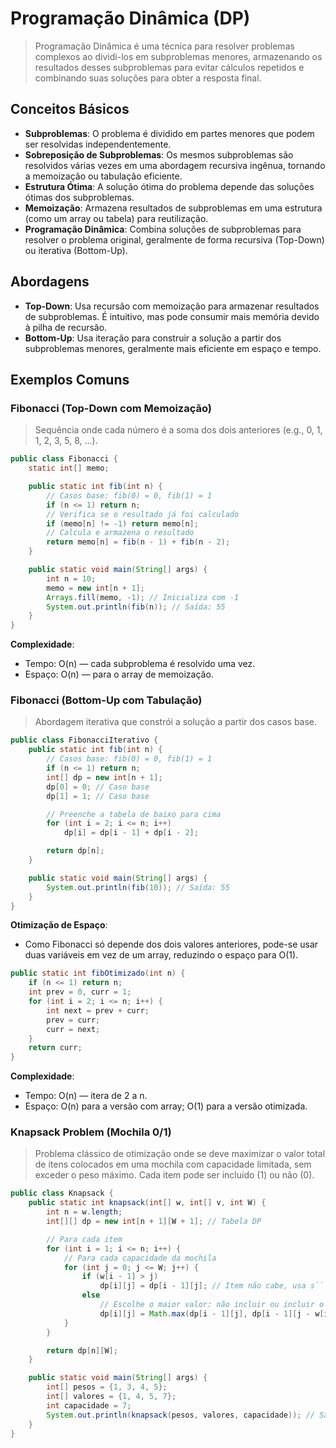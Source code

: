 # Programação Dinâmica (DP)

> Programação Dinâmica é uma técnica para resolver problemas complexos ao dividi-los em subproblemas menores, armazenando os resultados desses subproblemas para evitar cálculos repetidos e combinando suas soluções para obter a resposta final.

## Conceitos Básicos

- **Subproblemas**: O problema é dividido em partes menores que podem ser resolvidas independentemente.
- **Sobreposição de Subproblemas**: Os mesmos subproblemas são resolvidos várias vezes em uma abordagem recursiva ingênua, tornando a memoização ou tabulação eficiente.
- **Estrutura Ótima**: A solução ótima do problema depende das soluções ótimas dos subproblemas.
- **Memoização**: Armazena resultados de subproblemas em uma estrutura (como um array ou tabela) para reutilização.
- **Programação Dinâmica**: Combina soluções de subproblemas para resolver o problema original, geralmente de forma recursiva (Top-Down) ou iterativa (Bottom-Up).

## Abordagens

- **Top-Down**: Usa recursão com memoização para armazenar resultados de subproblemas. É intuitivo, mas pode consumir mais memória devido à pilha de recursão.
- **Bottom-Up**: Usa iteração para construir a solução a partir dos subproblemas menores, geralmente mais eficiente em espaço e tempo.

## Exemplos Comuns

### Fibonacci (Top-Down com Memoização)

> Sequência onde cada número é a soma dos dois anteriores (e.g., 0, 1, 1, 2, 3, 5, 8, ...).

```java
public class Fibonacci {
    static int[] memo;

    public static int fib(int n) {
        // Casos base: fib(0) = 0, fib(1) = 1
        if (n <= 1) return n;
        // Verifica se o resultado já foi calculado
        if (memo[n] != -1) return memo[n];
        // Calcula e armazena o resultado
        return memo[n] = fib(n - 1) + fib(n - 2);
    }

    public static void main(String[] args) {
        int n = 10;
        memo = new int[n + 1];
        Arrays.fill(memo, -1); // Inicializa com -1
        System.out.println(fib(n)); // Saída: 55
    }
}
```

**Complexidade**:
- Tempo: O(n) — cada subproblema é resolvido uma vez.
- Espaço: O(n) — para o array de memoização.

### Fibonacci (Bottom-Up com Tabulação)

> Abordagem iterativa que constrói a solução a partir dos casos base.

```java
public class FibonacciIterativo {
    public static int fib(int n) {
        // Casos base: fib(0) = 0, fib(1) = 1
        if (n <= 1) return n;
        int[] dp = new int[n + 1];
        dp[0] = 0; // Caso base
        dp[1] = 1; // Caso base

        // Preenche a tabela de baixo para cima
        for (int i = 2; i <= n; i++)
            dp[i] = dp[i - 1] + dp[i - 2];

        return dp[n];
    }

    public static void main(String[] args) {
        System.out.println(fib(10)); // Saída: 55
    }
}
```

**Otimização de Espaço**:
- Como Fibonacci só depende dos dois valores anteriores, pode-se usar duas variáveis em vez de um array, reduzindo o espaço para O(1).

```java
public static int fibOtimizado(int n) {
    if (n <= 1) return n;
    int prev = 0, curr = 1;
    for (int i = 2; i <= n; i++) {
        int next = prev + curr;
        prev = curr;
        curr = next;
    }
    return curr;
}
```

**Complexidade**:
- Tempo: O(n) — itera de 2 a n.
- Espaço: O(n) para a versão com array; O(1) para a versão otimizada.

### Knapsack Problem (Mochila 0/1)

> Problema clássico de otimização onde se deve maximizar o valor total de itens colocados em uma mochila com capacidade limitada, sem exceder o peso máximo. Cada item pode ser incluído (1) ou não (0).

```java
public class Knapsack {
    public static int knapsack(int[] w, int[] v, int W) {
        int n = w.length;
        int[][] dp = new int[n + 1][W + 1]; // Tabela DP

        // Para cada item
        for (int i = 1; i <= n; i++) {
            // Para cada capacidade da mochila
            for (int j = 0; j <= W; j++) {
                if (w[i - 1] > j)
                    dp[i][j] = dp[i - 1][j]; // Item não cabe, usa s```olução anterior
                else
                    // Escolhe o maior valor: não incluir ou incluir o item
                    dp[i][j] = Math.max(dp[i - 1][j], dp[i - 1][j - w[i - 1]] + v[i - 1]);
            }
        }

        return dp[n][W];
    }

    public static void main(String[] args) {
        int[] pesos = {1, 3, 4, 5};
        int[] valores = {1, 4, 5, 7};
        int capacidade = 7;
        System.out.println(knapsack(pesos, valores, capacidade)); // Saída: 9
    }
}
```
